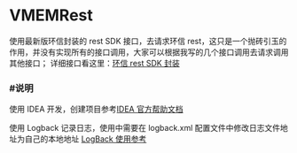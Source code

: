 VMEMRest
=======
使用最新版环信封装的 rest SDK 接口，去请求环信 rest，这只是一个抛砖引玉的作用，并没有实现所有的接口调用，大家可以根据我写的几个接口调用去请求调用其他接口；
详细接口看这里：[环信 rest SDK 封装](https://github.com/easemob/emchat-server-examples/tree/master/emchat-server-java/docs)


### #说明
使用 IDEA 开发，创建项目参考[IDEA 官方帮助文档](https://www.jetbrains.com/help/idea/2017.1/creating-a-gradle-project-or-a-gradle-module.html?utm_medium=help_link&utm_source=from_product&utm_campaign=IC&utm_content=2017.1)

使用 Logback 记录日志，使用中需要在 logback.xml 配置文件中修改日志文件地址为自己的本地地址
[LogBack 使用参考](http://aub.iteye.com/blog/1101260)


